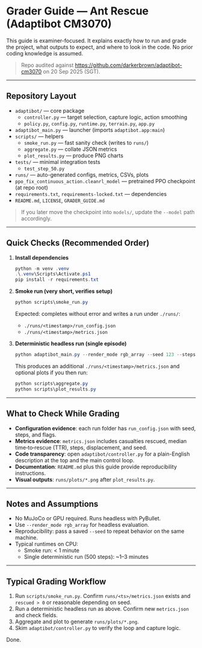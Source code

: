 # Grader Guide — Ant Rescue (Adaptibot CM3070)

This guide is examiner-focused. It explains exactly how to run and grade the project, what outputs to expect, and where to look in the code. No prior coding knowledge is assumed.

> Repo audited against https://github.com/darkerbrown/adaptibot-cm3070 on 20 Sep 2025 (SGT).

---

## Repository Layout

- `adaptibot/` — core package
  - `controller.py` — target selection, capture logic, action smoothing
  - `policy.py`, `config.py`, `runtime.py`, `terrain.py`, `app.py`
- `adaptibot_main.py` — launcher (imports `adaptibot.app:main`)
- `scripts/` — helpers
  - `smoke_run.py` — fast sanity check (writes to `runs/`)
  - `aggregate.py` — collate JSON metrics
  - `plot_results.py` — produce PNG charts
- `tests/` — minimal integration tests
  - `test_step_50.py`
- `runs/` — auto-generated configs, metrics, CSVs, plots
- `ppo_fix_continuous_action.cleanrl_model` — pretrained PPO checkpoint (at repo root)
- `requirements.txt`, `requirements-locked.txt` — dependencies
- `README.md`, `LICENSE`, `GRADER_GUIDE.md`

> If you later move the checkpoint into `models/`, update the `--model` path accordingly.

---

## Quick Checks (Recommended Order)

1. **Install dependencies**  
   ```powershell
   python -m venv .venv
   .\.venv\Scripts\Activate.ps1
   pip install -r requirements.txt
   ```

2. **Smoke run (very short, verifies setup)**  
   ```powershell
   python scripts\smoke_run.py
   ```
   Expected: completes without error and writes a run under `./runs/`:
   - `./runs/<timestamp>/run_config.json`
   - `./runs/<timestamp>/metrics.json`

3. **Deterministic headless run (single episode)**  
   ```powershell
   python adaptibot_main.py --render_mode rgb_array --seed 123 --steps 500 --model .\ppo_fix_continuous_action.cleanrl_model
   ```
   This produces an additional `./runs/<timestamp>/metrics.json` and optional plots if you then run:
   ```powershell
   python scripts\aggregate.py
   python scripts\plot_results.py
   ```

---

## What to Check While Grading

- **Configuration evidence**: each run folder has `run_config.json` with seed, steps, and flags.
- **Metrics evidence**: `metrics.json` includes casualties rescued, median time‑to‑rescue (TTR), steps, displacement, and seed.
- **Code transparency**: open `adaptibot/controller.py` for a plain-English description at the top and the main control loop.
- **Documentation**: `README.md` plus this guide provide reproducibility instructions.
- **Visual outputs**: `runs/plots/*.png` after `plot_results.py`.

---

## Notes and Assumptions

- No MuJoCo or GPU required. Runs headless with PyBullet.
- Use `--render_mode rgb_array` for headless evaluation.
- Reproducibility: pass a saved `--seed` to repeat behavior on the same machine.
- Typical runtimes on CPU:
  - Smoke run: < 1 minute
  - Single deterministic run (500 steps): ~1–3 minutes

---

## Typical Grading Workflow

1. Run `scripts/smoke_run.py`. Confirm `runs/<ts>/metrics.json` exists and `rescued > 0` or reasonable depending on seed.
2. Run a deterministic headless run as above. Confirm new `metrics.json` and check fields.
3. Aggregate and plot to generate `runs/plots/*.png`.
4. Skim `adaptibot/controller.py` to verify the loop and capture logic.

Done.
